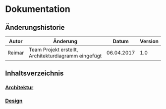 # Dokumentation

## Änderungshistorie

| Autor | Änderung | Datum | Version |
| --- | --- | --- | --- |
| Reimar | Team Projekt erstellt,<br> Architekturdiagramm eingefügt| 06.04.2017 | 1.0 |

## Inhaltsverzeichnis

### [Architektur](/_wiki/architecture.md)
### [Design](/_wiki/design.md)